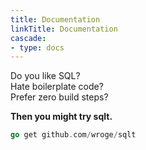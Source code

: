 ```yaml
---
title: Documentation
linkTitle: Documentation
cascade:
- type: docs
---
```


Do you like SQL?  
Hate boilerplate code?  
Prefer zero build steps?

<p><strong>Then you might try sqlt.</strong></p>

```go
go get github.com/wroge/sqlt
```
